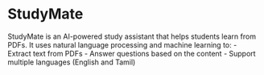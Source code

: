 # StudyMate
StudyMate is an AI-powered study assistant that helps students learn from PDFs. It uses natural language processing and machine learning to:  - Extract text from PDFs - Answer questions based on the content - Support multiple languages (English and Tamil) 
